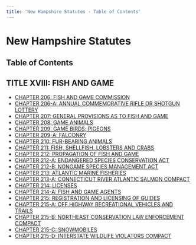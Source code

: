```yaml
---
title: 'New Hampshire Statutes - Table of Contents'
---
```


New Hampshire Statutes
======================

Table of Contents
-----------------

TITLE XVIII: FISH AND GAME
--------------------------

-   [CHAPTER 206: FISH AND GAME COMMISSION](206.html)
-   [CHAPTER 206-A: ANNUAL COMMEMORATIVE RIFLE OR SHOTGUN
    LOTTERY](206-A.html)
-   [CHAPTER 207: GENERAL PROVISIONS AS TO FISH AND GAME](207.html)
-   [CHAPTER 208: GAME ANIMALS](208.html)
-   [CHAPTER 209: GAME BIRDS; PIGEONS](209.html)
-   [CHAPTER 209-A: FALCONRY](209-A.html)
-   [CHAPTER 210: FUR-BEARING ANIMALS](210.html)
-   [CHAPTER 211: FISH, SHELLFISH, LOBSTERS AND CRABS](211.html)
-   [CHAPTER 212: PROPAGATION OF FISH AND GAME](212.html)
-   [CHAPTER 212-A: ENDANGERED SPECIES CONSERVATION ACT](212-A.html)
-   [CHAPTER 212-B: NONGAME SPECIES MANAGEMENT ACT](212-B.html)
-   [CHAPTER 213: ATLANTIC MARINE FISHERIES](213.html)
-   [CHAPTER 213-A: CONNECTICUT RIVER ATLANTIC SALMON
    COMPACT](213-A.html)
-   [CHAPTER 214: LICENSES](214.html)
-   [CHAPTER 214-A: FISH AND GAME AGENTS](214-A.html)
-   [CHAPTER 215: REGISTRATION AND LICENSING OF GUIDES](215.html)
-   [CHAPTER 215-A: OFF HIGHWAY RECREATIONAL VEHICLES AND
    TRAILS](215-A.html)
-   [CHAPTER 215-B: NORTHEAST CONSERVATION LAW ENFORCEMENT
    COMPACT](215-B.html)
-   [CHAPTER 215-C: SNOWMOBILES](215-C.html)
-   [CHAPTER 215-D: INTERSTATE WILDLIFE VIOLATORS COMPACT](215-D.html)
